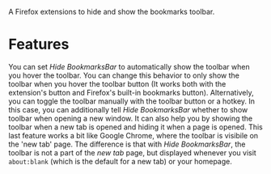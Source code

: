 A Firefox extensions to hide and show the bookmarks toolbar.

# Features #
You can set _Hide BookmarksBar_ to automatically show the toolbar when you hover the toolbar. You can change this behavior to only show the toolbar when you hover the toolbar button (It works both with the extension's button and Firefox's built-in bookmarks button).
Alternatively, you can toggle the toolbar manually with the toolbar button or a hotkey. In this case, you can additionally tell _Hide BookmarksBar_ whether to show toolbar when opening a new window. It can also help you by showing the toolbar when a new tab is opened and hiding it when a page is opened.
This last feature works a bit like Google Chrome, where the toolbar is visibile on the 'new tab' page. The difference is that with _Hide BookmarksBar_, the toolbar is not a part of the _new tab_ page, but displayed whenever you visit `about:blank` (which is the default for a new tab) or your homepage.